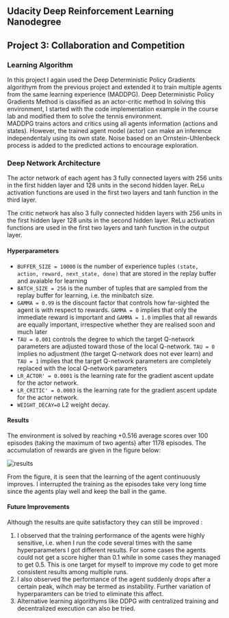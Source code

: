 ## Udacity Deep Reinforcement Learning Nanodegree 
## Project 3: Collaboration and Competition

### Learning Algorithm

In this project I again used the Deep Deterministic Policy Gradients algorithym from the previous project and extended it to train multiple agents from the same learning experience (MADDPG). Deep Deterministic Policy Gradients Method is classified as an actor-critic method 
In solving this environment, I started with the code implementation example in the course lab and modified them to solve the tennis environment.  
MADDPG trains actors and critics using all agents information (actions and states). However, the trained agent model (actor) can make an inference independentaly using its own state.
Noise based on an Ornstein-Uhlenbeck process is added to the predicted actions to encourage exploration.

### Deep Network Architecture

The actor network of each agent has 3 fully connected layers with 256 units in the first hidden layer and 128 units in the second hidden layer.  ReLu activation functions are used in the first two layers and tanh function in the third layer. 

The critic network has also 3 fully connected hidden layers with 256 units in the first hidden layer 128 units in the second hidden layer. ReLu activation functions are used in the first two layers and tanh function in the output layer. 

#### Hyperparameters

- `BUFFER_SIZE = 10000` is the number of experience tuples `(state, action, reward, next_state, done)` that are stored in the replay buffer and avaiable for learning
- `BATCH_SIZE = 256` is the number of tuples that are sampled from the replay buffer for learning, i.e. the minibatch size.
- `GAMMA = 0.99` is the discount factor that controls how far-sighted the agent is with respect to rewards. `GAMMA = 0` implies that only the immediate reward is important and `GAMMA = 1.0` implies that all rewards are equally important, irrespective whether they are realised soon and much later
- `TAU = 0.001` controls the degree to which the target Q-network parameters are adjusted toward those of the local Q-network. `TAU = 0` implies no adjustment (the target Q-network does not ever learn) and `TAU = 1` implies that the target Q-network parameters are completely replaced with the local Q-network parameters
- `LR_ACTOR' = 0.0001` is the learning rate for the gradient ascent update for the actor network. 
- `LR_CRITIC' = 0.0003` is the learning rate for the gradient ascent update for the actor network. 
- `WEIGHT_DECAY=0` L2 weight decay.


#### Results

The environment is solved by reaching +0.516 average scores over 100 episodes (taking the maximum of two agents) after 1178 episodes. The accumulation of rewards are given in the figure below:

![results](https://user-images.githubusercontent.com/66205537/174100186-64a2e883-cc0e-43b3-a5c2-431537a0fe75.png)

From the figure, it is seen that the learning of the agent continuously improves. I interrupted the training as the episodes take very long time since the agents play well and keep the ball in the game. 

#### Future Improvements

Although the results are quite satisfactory they can still be improved :
1. I observed that the training performance of the agents were highly sensitive, i.e. when I run the code several times with the same hyperparameters I got different results. For some cases the agents could not get a score higher than 0.1 while in some cases they managed to get 0.5. This is one target for myself to improve my code to get more consistent results among multiple runs.
2. I also observed the performance of the agent suddenly drops after a certain peak, wihch may be termed as instability. Further variation of hyperparamters can be tried to eliminate this affect. 
3. Alternative learning algorithyms like DDPG with centralized training and decentralized execution can also be tried.  
